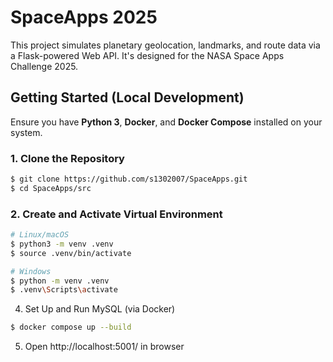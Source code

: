 # SpaceApps 2025 

This project simulates planetary geolocation, landmarks, and route data via a Flask-powered Web API. It's designed for the NASA Space Apps Challenge 2025.

## Getting Started (Local Development)

Ensure you have **Python 3**, **Docker**, and **Docker Compose** installed on your system.

### 1. Clone the Repository

```bash
$ git clone https://github.com/s1302007/SpaceApps.git
$ cd SpaceApps/src
```
### 2. Create and Activate Virtual Environment
```bash
# Linux/macOS
$ python3 -m venv .venv
$ source .venv/bin/activate
```
```bash
# Windows 
$ python -m venv .venv
$ .venv\Scripts\activate
```
4. Set Up and Run MySQL (via Docker)
```bash
$ docker compose up --build
```
5. Open http://localhost:5001/ in browser
